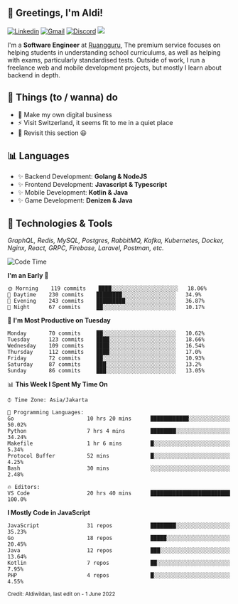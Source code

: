<!-- Greetings -->
## 👋 Greetings, I'm Aldi!

<!-- Social Media -->
[![Linkedin](https://img.shields.io/badge/-aldiwildan-blue?style=flat&logo=Linkedin&logoColor=white)](https://www.linkedin.com/in/aldiwildan/)
[![Gmail](https://img.shields.io/badge/-aldiwild77@gmail.com-c14438?style=flat&logo=Gmail&logoColor=white)](mailto:aldiwild77@gmail.com)
[![Discord](https://img.shields.io/badge/-Chroma-5663F7?style=flat&logo=Discord&logoColor=white)](https://discord.gg/BUxraQ8)
![](https://komarev.com/ghpvc/?username=aldiwildan77&label=Visitor&color=2bbc8a)

<!-- Introduction -->
I'm a **Software Engineer** at [Ruangguru](https://ruangguru.com), The premium service focuses on helping students in understanding school curriculums, as well as helping with exams, particularly standardised tests. Outside of work, I run a freelance web and mobile development projects, but mostly I learn about backend in depth.

## 📃 Things (to / wanna) do
- 🐝 Make my own digital business
- ⚡ Visit Switzerland, it seems fit to me in a quiet place
- 🌱 Revisit this section 😆

## 📊 Languages
- ✨ Backend Development: **Golang & NodeJS**
- ✨ Frontend Development: **Javascript & Typescript**
- ✨ Mobile Development: **Kotlin & Java**
- ✨ Game Development: **Denizen & Java**

## 🔧 Technologies & Tools
*GraphQL, Redis, MySQL, Postgres, RabbitMQ, Kafka, Kubernetes, Docker, Nginx, React, GRPC, Firebase, Laravel, Postman, etc.*

<!--START_SECTION:waka-->
![Code Time](http://img.shields.io/badge/Code%20Time-841%20hrs%204%20mins-blue)

**I'm an Early 🐤** 

```text
🌞 Morning    119 commits    ████░░░░░░░░░░░░░░░░░░░░░   18.06% 
🌆 Daytime    230 commits    ████████░░░░░░░░░░░░░░░░░   34.9% 
🌃 Evening    243 commits    █████████░░░░░░░░░░░░░░░░   36.87% 
🌙 Night      67 commits     ██░░░░░░░░░░░░░░░░░░░░░░░   10.17%

```
📅 **I'm Most Productive on Tuesday** 

```text
Monday       70 commits     ██░░░░░░░░░░░░░░░░░░░░░░░   10.62% 
Tuesday      123 commits    ████░░░░░░░░░░░░░░░░░░░░░   18.66% 
Wednesday    109 commits    ████░░░░░░░░░░░░░░░░░░░░░   16.54% 
Thursday     112 commits    ████░░░░░░░░░░░░░░░░░░░░░   17.0% 
Friday       72 commits     ██░░░░░░░░░░░░░░░░░░░░░░░   10.93% 
Saturday     87 commits     ███░░░░░░░░░░░░░░░░░░░░░░   13.2% 
Sunday       86 commits     ███░░░░░░░░░░░░░░░░░░░░░░   13.05%

```


📊 **This Week I Spent My Time On** 

```text
⌚︎ Time Zone: Asia/Jakarta

💬 Programming Languages: 
Go                       10 hrs 20 mins      ████████████░░░░░░░░░░░░░   50.02% 
Python                   7 hrs 4 mins        ████████░░░░░░░░░░░░░░░░░   34.24% 
Makefile                 1 hr 6 mins         █░░░░░░░░░░░░░░░░░░░░░░░░   5.34% 
Protocol Buffer          52 mins             █░░░░░░░░░░░░░░░░░░░░░░░░   4.25% 
Bash                     30 mins             ░░░░░░░░░░░░░░░░░░░░░░░░░   2.48%

🔥 Editors: 
VS Code                  20 hrs 40 mins      █████████████████████████   100.0%

```

**I Mostly Code in JavaScript** 

```text
JavaScript               31 repos            ████████░░░░░░░░░░░░░░░░░   35.23% 
Go                       18 repos            █████░░░░░░░░░░░░░░░░░░░░   20.45% 
Java                     12 repos            ███░░░░░░░░░░░░░░░░░░░░░░   13.64% 
Kotlin                   7 repos             ██░░░░░░░░░░░░░░░░░░░░░░░   7.95% 
PHP                      4 repos             █░░░░░░░░░░░░░░░░░░░░░░░░   4.55%

```



<!--END_SECTION:waka-->

<sub>Credit: Aldiwildan, last edit on - 1 June 2022</sub>

